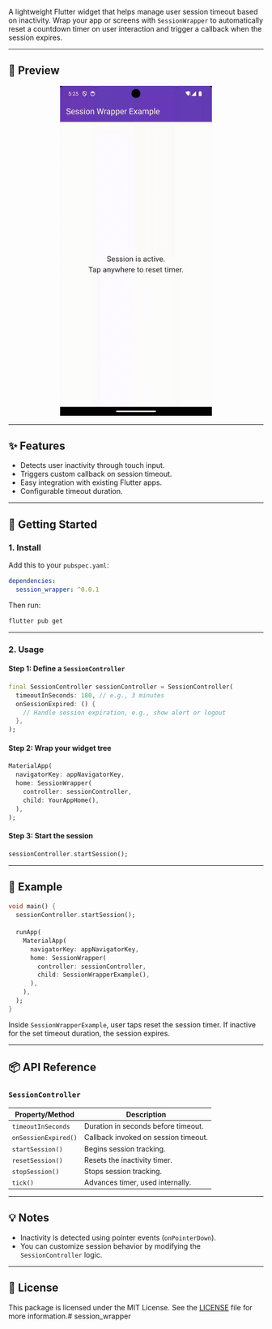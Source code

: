 A lightweight Flutter widget that helps manage user session timeout based on inactivity. Wrap your app or screens with `SessionWrapper` to automatically reset a countdown timer on user interaction and trigger a callback when the session expires.

---

## 📸 Preview

 <p align="center">
  <img src="https://raw.githubusercontent.com/Dipak677/session_wrapper/refs/heads/main/session_wrapper_example.gif" width="300" />
</p>

---
## ✨ Features

- Detects user inactivity through touch input.
- Triggers custom callback on session timeout.
- Easy integration with existing Flutter apps.
- Configurable timeout duration.

---

## 🚀 Getting Started

### 1. Install

Add this to your `pubspec.yaml`:

```yaml
dependencies:
  session_wrapper: ^0.0.1
```

Then run:

```bash
flutter pub get
```

---

### 2. Usage

#### Step 1: Define a `SessionController`

```dart
final SessionController sessionController = SessionController(
  timeoutInSeconds: 180, // e.g., 3 minutes
  onSessionExpired: () {
    // Handle session expiration, e.g., show alert or logout
  },
);
```

#### Step 2: Wrap your widget tree

```dart
MaterialApp(
  navigatorKey: appNavigatorKey,
  home: SessionWrapper(
    controller: sessionController,
    child: YourAppHome(),
  ),
);
```

#### Step 3: Start the session

```dart
sessionController.startSession();
```

---

## 🧪 Example

```dart
void main() {
  sessionController.startSession();

  runApp(
    MaterialApp(
      navigatorKey: appNavigatorKey,
      home: SessionWrapper(
        controller: sessionController,
        child: SessionWrapperExample(),
      ),
    ),
  );
}
```

Inside `SessionWrapperExample`, user taps reset the session timer. If inactive for the set timeout duration, the session expires.

---

## 📦 API Reference

### `SessionController`

| Property/Method      | Description                             |
|----------------------|-----------------------------------------|
| `timeoutInSeconds`   | Duration in seconds before timeout.     |
| `onSessionExpired()` | Callback invoked on session timeout.    |
| `startSession()`     | Begins session tracking.                |
| `resetSession()`     | Resets the inactivity timer.            |
| `stopSession()`      | Stops session tracking.                 |
| `tick()`             | Advances timer, used internally.        |

---

## 💡 Notes

- Inactivity is detected using pointer events (`onPointerDown`).
- You can customize session behavior by modifying the `SessionController` logic.

---

## 📄 License

This package is licensed under the MIT License. See the [LICENSE](https://opensource.org/license/mit) file for more information.# session_wrapper
